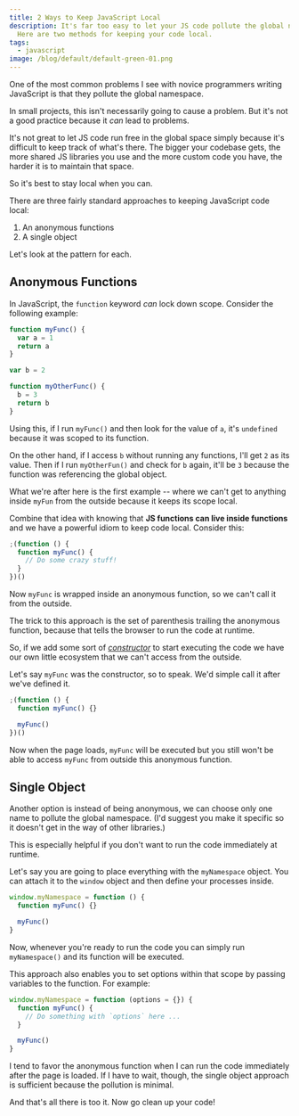 ```yaml
---
title: 2 Ways to Keep JavaScript Local
description: It's far too easy to let your JS code pollute the global namespace.
  Here are two methods for keeping your code local.
tags:
  - javascript
image: /blog/default/default-green-01.png
---
```


One of the most common problems I see with novice programmers writing JavaScript is that they pollute the global namespace.

In small projects, this isn't necessarily going to cause a problem. But it's not a good practice because it _can_ lead to problems.

It's not great to let JS code run free in the global space simply because it's difficult to keep track of what's there. The bigger your codebase gets, the more shared JS libraries you use and the more custom code you have, the harder it is to maintain that space.

So it's best to stay local when you can.

There are three fairly standard approaches to keeping JavaScript code local:

1. An anonymous functions
2. A single object

Let's look at the pattern for each.

## Anonymous Functions

In JavaScript, the `function` keyword _can_ lock down scope. Consider the following example:

```js
function myFunc() {
  var a = 1
  return a
}

var b = 2

function myOtherFunc() {
  b = 3
  return b
}
```

Using this, if I run `myFunc()` and then look for the value of `a`, it's `undefined` because it was scoped to its function.

On the other hand, if I access `b` without running any functions, I'll get `2` as its value. Then if I run `myOtherFun()` and check for `b` again, it'll be `3` because the function was referencing the global object.

What we're after here is the first example -- where we can't get to anything inside `myFun` from the outside because it keeps its scope local.

Combine that idea with knowing that **JS functions can live inside functions** and we have a powerful idiom to keep code local. Consider this:

```js
;(function () {
  function myFunc() {
    // Do some crazy stuff!
  }
})()
```

Now `myFunc` is wrapped inside an anonymous function, so we can't call it from the outside.

The trick to this approach is the set of parenthesis trailing the anonymous function, because that tells the browser to run the code at runtime.

So, if we add some sort of [_constructor_](<https://en.wikipedia.org/wiki/Constructor_(object-oriented_programming)>) to start executing the code we have our own little ecosystem that we can't access from the outside.

Let's say `myFunc` was the constructor, so to speak. We'd simple call it after we've defined it.

```js
;(function () {
  function myFunc() {}

  myFunc()
})()
```

Now when the page loads, `myFunc` will be executed but you still won't be able to access `myFunc` from outside this anonymous function.

## Single Object

Another option is instead of being anonymous, we can choose only one name to pollute the global namespace. (I'd suggest you make it specific so it doesn't get in the way of other libraries.)

This is especially helpful if you don't want to run the code immediately at runtime.

Let's say you are going to place everything with the `myNamespace` object. You can attach it to the `window` object and then define your processes inside.

```js
window.myNamespace = function () {
  function myFunc() {}

  myFunc()
}
```

Now, whenever you're ready to run the code you can simply run `myNamespace()` and its function will be executed.

This approach also enables you to set options within that scope by passing variables to the function. For example:

```js
window.myNamespace = function (options = {}) {
  function myFunc() {
    // Do something with `options` here ...
  }

  myFunc()
}
```

I tend to favor the anonymous function when I can run the code immediately after the page is loaded. If I have to wait, though, the single object approach is sufficient because the pollution is minimal.

And that's all there is too it. Now go clean up your code!
